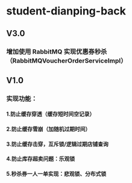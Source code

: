 # student-dianping-back
## V3.0
### 增加使用 RabbitMQ 实现优惠券秒杀（RabbitMQVoucherOrderServiceImpl）
## V1.0
### 实现功能：
#### 1.防止缓存穿透（缓存短时间空记录）
#### 2.防止缓存雪崩（加随机过期时间）
#### 3.防止缓存击穿，互斥锁/逻辑过期店铺查询
#### 4.防止库存超卖问题：乐观锁
#### 5.秒杀券一人一单实现：悲观锁、分布式锁
